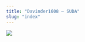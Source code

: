 ```yaml
---
title: "Davinder1608 – SUDA"
slug: "index"
---
```


[![](/wp-content/2007/11/Davinder1608-300x225.jpg)](/wp-content/2007/11/Davinder1608.jpg)